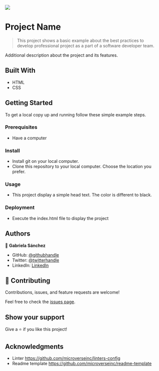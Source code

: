 ![](https://img.shields.io/badge/Microverse-blueviolet)

# Project Name

> This project shows a basic example about the best practices to develop professional project as a part of a software developer team.


Additional description about the project and its features.

## Built With

- HTML
- CSS


## Getting Started

To get a local copy up and running follow these simple example steps.

### Prerequisites
- Have a computer

### Install
- Install git on your local computer.
- Clone this repository to your local computer. Choose the location you prefer.

### Usage
- This project display a simple head text. The color is different to black.

### Deployment
- Execute the index.html file to display the project


## Authors

👤 **Gabriela Sánchez**

- GitHub: [@githubhandle](https://github.com/gabyse1)
- Twitter: [@twitterhandle](https://twitter.com/gabyse0)
- LinkedIn: [LinkedIn](https://www.linkedin.com/in/gabriela-s%C3%A1nchez-espirilla-83011b225/)


## 🤝 Contributing

Contributions, issues, and feature requests are welcome!

Feel free to check the [issues page](../../issues/).

## Show your support

Give a ⭐️ if you like this project!

## Acknowledgments

- Linter https://github.com/microverseinc/linters-config
- Readme template https://github.com/microverseinc/readme-template

